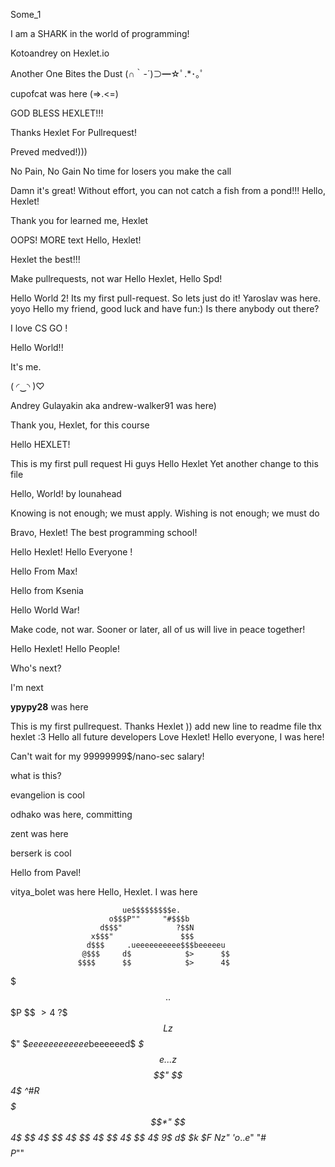 Some_1

I am a SHARK in the world of programming! 

Kotoandrey on Hexlet.io

Another One Bites the Dust (∩｀-´)⊃━☆ﾟ.*･｡ﾟ

cupofcat was here (=>.<=)

GOD BLESS HEXLET!!!

Thanks Hexlet For Pullrequest!

Preved medved!)))

No Pain, No Gain
No time for losers you make the call

Damn it's great!
Without effort, you can not catch a fish from a pond!!!
Hello, Hexlet!

Thank you for learned  me, Hexlet

OOPS!
MORE text
Hello, Hexlet!

Hexlet the best!!! 


Make pullrequests, not war
Hello Hexlet, Hello Spd!

Hello World 2!
Its my first pull-request. So lets just do it! Yaroslav was here.
yoyo
Hello my friend, good luck and have fun:)
Is there anybody out there?

I love CS GO !

Hello World!!

It's me.

( ◜‿◝ )♡

Andrey Gulayakin aka andrew-walker91 was here)

Thank you, Hexlet, for this course

Hello HEXLET!

This is my first pull request
Hi guys
Hello Hexlet
Yet another change to this file

Hello, World! by lounahead

Knowing is not enough; we must apply. Wishing is not enough; we must do

Bravo, Hexlet! The best programming school!


Hello Hexlet! 
Hello Everyone !

Hello From Max!

Hello from Ksenia

Hello World War!

Make code, not war. Sooner or later, all of us will live in peace together! 

Hello Hexlet! Hello People! 

Who's next?


I'm next

__ypypy28__ was here

This is my first pullrequest. Thanks Hexlet )) add new line to readme file
thx hexlet :3
Hello all future developers
Love Hexlet!
Hello everyone, I was here!

Can't wait for my 99999999$/nano-sec salary!

what is this?

evangelion is cool

odhako was here, committing

zent was here

berserk is cool

Hello from Pavel!

vitya_bolet was here
Hello, Hexlet. I was here


                             ue$$$$$$$$$e.
                          o$$$P""     "#$$$b
                        d$$$"            ?$$N
                      x$$$"               $$$
                     d$$$     .ueeeeeeeeee$$$beeeeeu
                    @$$$     d$            $>      $$
                   $$$$      $$            $>      4$
$$$.             .$$$P       $$            $>      4$
?$$$L           z$$$"        $$eeeeeeeeeeee$beeeeeed$
  *$$$e..   .z$$$$"          $$                    4$
    ^#R$$$$$$$*"             $$                    4$
                             $$                    4$
                             $$                    4$
                             $$                    4$
                             $$                    4$
                             $$                    4$
                             9$                    d$
                              $k                   $F
                               $N                z$"
                                '*$o.         .e$"
                                    "#*$$$$P*""
